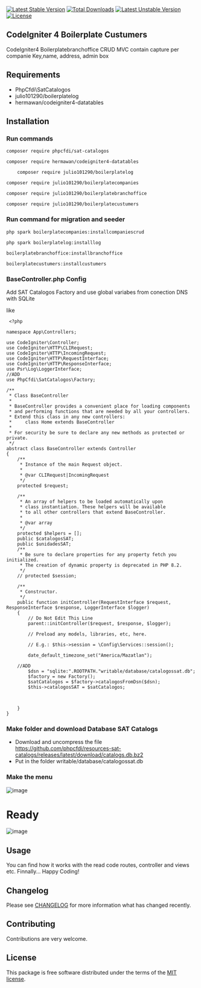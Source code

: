 [![Latest Stable Version](https://poser.okvpn.org/julio101290/boilerplatecustumers/v/stable)](https://packagist.org/packages/julio101290/boilerplatecustumers) [![Total Downloads](https://poser.okvpn.org/julio101290/boilerplatecustumers/downloads)](https://packagist.org/packages/julio101290/boilerplatecustumers) [![Latest Unstable Version](https://poser.okvpn.org/julio101290/boilerplatecustumers/v/unstable)](https://packagist.org/packages/julio101290/boilerplatecustumers) [![License](https://poser.okvpn.org/julio101290/boilerplatecustumers/license)](https://packagist.org/packages/julio101290/boilerplatecustumers)

## CodeIgniter 4 Boilerplate Custumers
CodeIgniter4 Boilerplatebranchoffice CRUD MVC contain capture per companie Key,name, address, admin box


## Requirements
* PhpCfdi\SatCatalogos
* julio101290/boilerplatelog
* hermawan/codeigniter4-datatables

## Installation

### Run commands
	
 	composer require phpcfdi/sat-catalogos

   	composer require hermawan/codeigniter4-datatables

     	composer require julio101290/boilerplatelog

	composer require julio101290/boilerplatecompanies

 	composer require julio101290/boilerplatebranchoffice

   	composer require julio101290/boilerplatecustumers

### Run command for migration and seeder

	php spark boilerplatecompanies:installcompaniescrud

 	php spark boilerplatelog:installlog

  	boilerplatebranchoffice:installbranchoffice
	
   	boilerplatecustumers:installcustumers

 ### BaseController.php Config

 Add SAT Catalogos Factory and use global variabes from conection DNS with SQLite

 like

	 <?php
	
	namespace App\Controllers;
	
	use CodeIgniter\Controller;
	use CodeIgniter\HTTP\CLIRequest;
	use CodeIgniter\HTTP\IncomingRequest;
	use CodeIgniter\HTTP\RequestInterface;
	use CodeIgniter\HTTP\ResponseInterface;
	use Psr\Log\LoggerInterface;
 	//ADD
	use PhpCfdi\SatCatalogos\Factory;
	
	/**
	 * Class BaseController
	 *
	 * BaseController provides a convenient place for loading components
	 * and performing functions that are needed by all your controllers.
	 * Extend this class in any new controllers:
	 *     class Home extends BaseController
	 *
	 * For security be sure to declare any new methods as protected or private.
	 */
	abstract class BaseController extends Controller
	{
	    /**
	     * Instance of the main Request object.
	     *
	     * @var CLIRequest|IncomingRequest
	     */
	    protected $request;
	
	    /**
	     * An array of helpers to be loaded automatically upon
	     * class instantiation. These helpers will be available
	     * to all other controllers that extend BaseController.
	     *
	     * @var array
	     */
	    protected $helpers = [];
	    public $catalogosSAT;
	    public $unidadesSAT;
	    /**
	     * Be sure to declare properties for any property fetch you initialized.
	     * The creation of dynamic property is deprecated in PHP 8.2.
	     */
	    // protected $session;
	
	    /**
	     * Constructor.
	     */
	    public function initController(RequestInterface $request, ResponseInterface $response, LoggerInterface $logger)
	    {
	        // Do Not Edit This Line
	        parent::initController($request, $response, $logger);
	
	        // Preload any models, libraries, etc, here.
	
	        // E.g.: $this->session = \Config\Services::session();
	        
	        date_default_timezone_set("America/Mazatlan");
	
		//ADD
	        $dsn = "sqlite:".ROOTPATH."writable/database/catalogossat.db";
	        $factory = new Factory();
	        $satCatalogos = $factory->catalogosFromDsn($dsn);
	        $this->catalogosSAT = $satCatalogos;
	        
	       
	       
	    }
	}

 
### Make folder and download Database SAT Catalogs
* Download and uncompress the file https://github.com/phpcfdi/resources-sat-catalogs/releases/latest/download/catalogs.db.bz2
* Put in the folder writable/database/catalogossat.db

### Make the menu
![image](https://github.com/user-attachments/assets/82de5be4-2a71-4aa5-ad9d-5e30e51a025a)



# Ready
![image](https://github.com/user-attachments/assets/d3c731a6-96e1-4afe-9ec7-7f1466056151)



Usage
-----
You can find how it works with the read code routes, controller and views etc. Finnally... Happy Coding!

Changelog
--------
Please see [CHANGELOG](CHANGELOG.md) for more information what has changed recently.

Contributing
------------
Contributions are very welcome.

License
-------

This package is free software distributed under the terms of the [MIT license](LICENSE.md).

